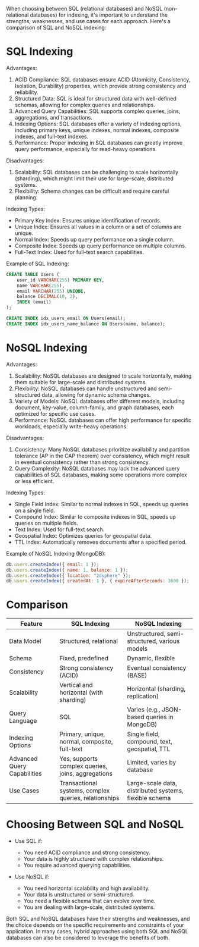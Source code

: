 When choosing between SQL (relational databases) and NoSQL (non-relational databases) for indexing, it's important to understand the strengths, weaknesses, and use cases for each approach. Here's a comparison of SQL and NoSQL indexing:

# SQL Indexing

Advantages:
1. ACID Compliance: SQL databases ensure ACID (Atomicity, Consistency, Isolation, Durability) properties, which provide strong consistency and reliability.
2. Structured Data: SQL is ideal for structured data with well-defined schemas, allowing for complex queries and relationships.
3. Advanced Query Capabilities: SQL supports complex queries, joins, aggregations, and transactions.
4. Indexing Options: SQL databases offer a variety of indexing options, including primary keys, unique indexes, normal indexes, composite indexes, and full-text indexes.
5. Performance: Proper indexing in SQL databases can greatly improve query performance, especially for read-heavy operations.

Disadvantages:
1. Scalability: SQL databases can be challenging to scale horizontally (sharding), which might limit their use for large-scale, distributed systems.
2. Flexibility: Schema changes can be difficult and require careful planning.

Indexing Types:
- Primary Key Index: Ensures unique identification of records.
- Unique Index: Ensures all values in a column or a set of columns are unique.
- Normal Index: Speeds up query performance on a single column.
- Composite Index: Speeds up query performance on multiple columns.
- Full-Text Index: Used for full-text search capabilities.

Example of SQL Indexing:
```sql
CREATE TABLE Users (
    user_id VARCHAR(255) PRIMARY KEY,
    name VARCHAR(255),
    email VARCHAR(255) UNIQUE,
    balance DECIMAL(10, 2),
    INDEX (email)
);

CREATE INDEX idx_users_email ON Users(email);
CREATE INDEX idx_users_name_balance ON Users(name, balance);
```

# NoSQL Indexing

Advantages:
1. Scalability: NoSQL databases are designed to scale horizontally, making them suitable for large-scale and distributed systems.
2. Flexibility: NoSQL databases can handle unstructured and semi-structured data, allowing for dynamic schema changes.
3. Variety of Models: NoSQL databases offer different models, including document, key-value, column-family, and graph databases, each optimized for specific use cases.
4. Performance: NoSQL databases can offer high performance for specific workloads, especially write-heavy operations.

Disadvantages:
1. Consistency: Many NoSQL databases prioritize availability and partition tolerance (AP in the CAP theorem) over consistency, which might result in eventual consistency rather than strong consistency.
2. Query Complexity: NoSQL databases may lack the advanced query capabilities of SQL databases, making some operations more complex or less efficient.

Indexing Types:
- Single Field Index: Similar to normal indexes in SQL, speeds up queries on a single field.
- Compound Index: Similar to composite indexes in SQL, speeds up queries on multiple fields.
- Text Index: Used for full-text search.
- Geospatial Index: Optimizes queries for geospatial data.
- TTL Index: Automatically removes documents after a specified period.

Example of NoSQL Indexing (MongoDB):
```javascript
db.users.createIndex({ email: 1 });
db.users.createIndex({ name: 1, balance: 1 });
db.users.createIndex({ location: "2dsphere" });
db.users.createIndex({ createdAt: 1 }, { expireAfterSeconds: 3600 });
```

# Comparison

| Feature                     | SQL Indexing                                           | NoSQL Indexing                                             |
|-----------------------------|--------------------------------------------------------|------------------------------------------------------------|
| Data Model              | Structured, relational                                 | Unstructured, semi-structured, various models               |
| Schema                  | Fixed, predefined                                      | Dynamic, flexible                                          |
| Consistency             | Strong consistency (ACID)                              | Eventual consistency (BASE)                                |
| Scalability             | Vertical and horizontal (with sharding)                | Horizontal (sharding, replication)                         |
| Query Language          | SQL                                                    | Varies (e.g., JSON-based queries in MongoDB)               |
| Indexing Options        | Primary, unique, normal, composite, full-text          | Single field, compound, text, geospatial, TTL               |
| Advanced Query Capabilities | Yes, supports complex queries, joins, aggregations   | Limited, varies by database                                |
| Use Cases               | Transactional systems, complex queries, relationships  | Large-scale data, distributed systems, flexible schema      |

# Choosing Between SQL and NoSQL

- Use SQL if:
  - You need ACID compliance and strong consistency.
  - Your data is highly structured with complex relationships.
  - You require advanced querying capabilities.

- Use NoSQL if:
  - You need horizontal scalability and high availability.
  - Your data is unstructured or semi-structured.
  - You need a flexible schema that can evolve over time.
  - You are dealing with large-scale, distributed systems.

Both SQL and NoSQL databases have their strengths and weaknesses, and the choice depends on the specific requirements and constraints of your application. In many cases, hybrid approaches using both SQL and NoSQL databases can also be considered to leverage the benefits of both.